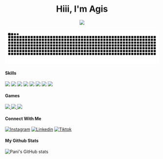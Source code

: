
<h1 align="center">Hiii, I'm Agis </h1>
<div align="center">
  <img src="https://media4.giphy.com/media/v1.Y2lkPTc5MGI3NjExMTFiMXFmeDBzN3R5MHVjOTc5Z21zbDU5eGxjdmJzNm91OXNudGVveSZlcD12MV9pbnRlcm5hbF9naWZfYnlfaWQmY3Q9Zw/VUC9YdLSnKuJy/giphy.gif">

![snake gif](https://github.com/anharsaja/anharsaja/blob/output/github-contribution-grid-snake-dark.svg)
</div>


#### Skills
<div display = "flex">
  <img src="https://img.shields.io/badge/ChatGPT-74aa9c?style=for-the-badge&logo=openai&logoColor=white" />
  <img src="https://img.shields.io/badge/HTML5-E34F26?style=for-the-badge&logo=html5&logoColor=white" />
  <img src="https://img.shields.io/badge/CSS3-1572B6?style=for-the-badge&logo=css3&logoColor=white" />
  <img src="https://img.shields.io/badge/JavaScript-323330?style=for-the-badge&logo=javascript&logoColor=F7DF1E" />
  <img src="https://img.shields.io/badge/Figma-F24E1E?style=for-the-badge&logo=figma&logoColor=white" />
  <img src="https://img.shields.io/badge/Bootstrap-563D7C?style=for-the-badge&logo=bootstrap&logoColor=white" />
  <img src= "https://img.shields.io/badge/Laravel-FF2D20?style=for-the-badge&logo=laravel&logoColor=white" />
  <img src= "https://img.shields.io/badge/Python-FFD43B?style=for-the-badge&logo=python&logoColor=blue" />
</div>

#### Games
<div display = "flex">
  <a href="https://steamcommunity.com/profiles/76561198962828088/" target="_blank">
  <img src="https://img.shields.io/badge/Steam-000000?style=for-the-badge&logo=steam&logoColor=white" />
  </a>
  <a href="https://store.epicgames.com/u/a2e41f301b1c41f58bc8708e146f9040" target=_blank">
  <img src="https://img.shields.io/badge/Epic%20Games-313131?style=for-the-badge&logo=Epic%20Games&logoColor=white" />
  </a>
  <img src="https://img.shields.io/badge/PlayStation-003791?style=for-the-badge&logo=playstation&logoColor=white" />
</div> 

#### Connect With Me

[![Instagram](https://img.shields.io/badge/Instagram-E4405F?style=for-the-badge&logo=instagram&logoColor=white)](https://www.instagram.com/vestiapani/)
[![Linkedin](https://img.shields.io/badge/LinkedIn-0077B5?style=for-the-badge&logo=linkedin&logoColor=white)](https://www.linkedin.com/in/ivan-wirahadi-permana-503694337/)
[![Tiktok](https://img.shields.io/badge/TikTok-000000?style=for-the-badge&logo=tiktok&logoColor=white)](https://www.tiktok.com/@ipanntsu)

#### My Github Stats
![Pani's GitHub stats](https://github-readme-stats.vercel.app/api?username=vestiapani&show_icons=true&theme=tokyonight)
